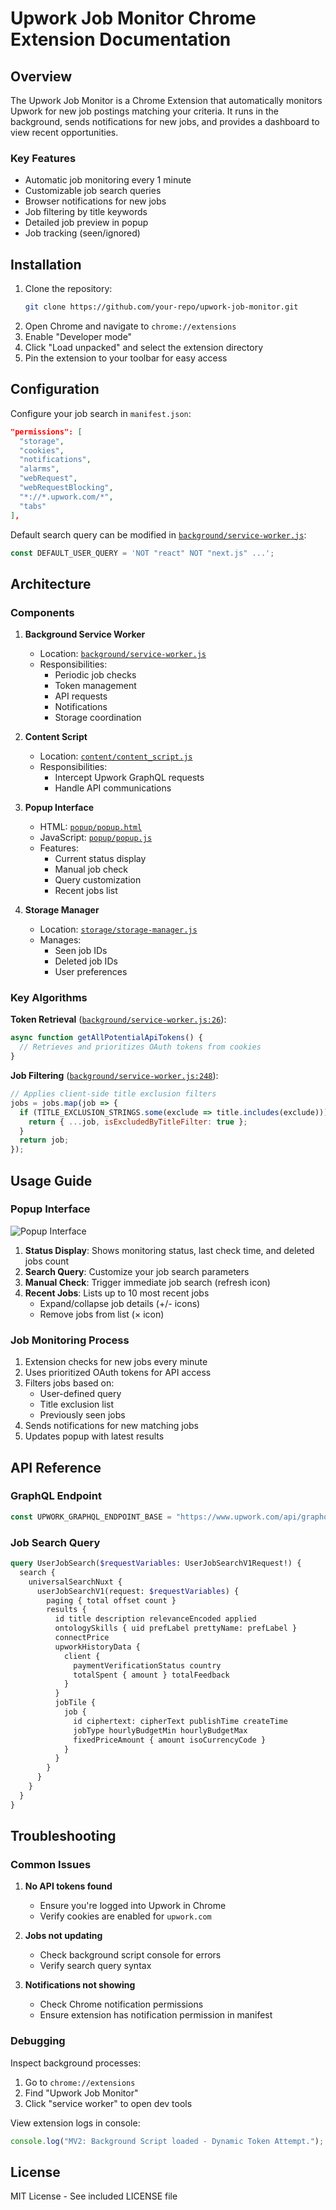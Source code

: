 # Upwork Job Monitor Chrome Extension Documentation

## Overview
The Upwork Job Monitor is a Chrome Extension that automatically monitors Upwork for new job postings matching your criteria. It runs in the background, sends notifications for new jobs, and provides a dashboard to view recent opportunities.

### Key Features
- Automatic job monitoring every 1 minute
- Customizable job search queries
- Browser notifications for new jobs
- Job filtering by title keywords
- Detailed job preview in popup
- Job tracking (seen/ignored)

## Installation
1. Clone the repository:
   ```bash
   git clone https://github.com/your-repo/upwork-job-monitor.git
   ```
2. Open Chrome and navigate to `chrome://extensions`
3. Enable "Developer mode"
4. Click "Load unpacked" and select the extension directory
5. Pin the extension to your toolbar for easy access

## Configuration
Configure your job search in `manifest.json`:

```json
"permissions": [
  "storage",
  "cookies",
  "notifications",
  "alarms",
  "webRequest",
  "webRequestBlocking",
  "*://*.upwork.com/*",
  "tabs"
],
```

Default search query can be modified in [`background/service-worker.js`](background/service-worker.js:9):
```javascript
const DEFAULT_USER_QUERY = 'NOT "react" NOT "next.js" ...';
```

## Architecture
### Components
1. **Background Service Worker**
   - Location: [`background/service-worker.js`](background/service-worker.js)
   - Responsibilities:
     - Periodic job checks
     - Token management
     - API requests
     - Notifications
     - Storage coordination

2. **Content Script**
   - Location: [`content/content_script.js`](content/content_script.js)
   - Responsibilities:
     - Intercept Upwork GraphQL requests
     - Handle API communications

3. **Popup Interface**
   - HTML: [`popup/popup.html`](popup/popup.html)
   - JavaScript: [`popup/popup.js`](popup/popup.js)
   - Features:
     - Current status display
     - Manual job check
     - Query customization
     - Recent jobs list

4. **Storage Manager**
   - Location: [`storage/storage-manager.js`](storage/storage-manager.js)
   - Manages:
     - Seen job IDs
     - Deleted job IDs
     - User preferences

### Key Algorithms
**Token Retrieval** ([`background/service-worker.js:26`](background/service-worker.js:26)):
```javascript
async function getAllPotentialApiTokens() {
  // Retrieves and prioritizes OAuth tokens from cookies
}
```

**Job Filtering** ([`background/service-worker.js:248`](background/service-worker.js:248)):
```javascript
// Applies client-side title exclusion filters
jobs = jobs.map(job => {
  if (TITLE_EXCLUSION_STRINGS.some(exclude => title.includes(exclude))) {
    return { ...job, isExcludedByTitleFilter: true };
  }
  return job;
});
```

## Usage Guide
### Popup Interface
![Popup Interface](Screenshot%202025-06-04%20151441.png)

1. **Status Display**: Shows monitoring status, last check time, and deleted jobs count
2. **Search Query**: Customize your job search parameters
3. **Manual Check**: Trigger immediate job search (refresh icon)
4. **Recent Jobs**: Lists up to 10 most recent jobs
   - Expand/collapse job details (+/- icons)
   - Remove jobs from list (× icon)

### Job Monitoring Process
1. Extension checks for new jobs every minute
2. Uses prioritized OAuth tokens for API access
3. Filters jobs based on:
   - User-defined query
   - Title exclusion list
   - Previously seen jobs
4. Sends notifications for new matching jobs
5. Updates popup with latest results

## API Reference
### GraphQL Endpoint
```javascript
const UPWORK_GRAPHQL_ENDPOINT_BASE = "https://www.upwork.com/api/graphql/v1";
```

### Job Search Query
```graphql
query UserJobSearch($requestVariables: UserJobSearchV1Request!) {
  search {
    universalSearchNuxt {
      userJobSearchV1(request: $requestVariables) {
        paging { total offset count }
        results {
          id title description relevanceEncoded applied
          ontologySkills { uid prefLabel prettyName: prefLabel }
          connectPrice
          upworkHistoryData { 
            client { 
              paymentVerificationStatus country 
              totalSpent { amount } totalFeedback 
            } 
          }
          jobTile { 
            job { 
              id ciphertext: cipherText publishTime createTime 
              jobType hourlyBudgetMin hourlyBudgetMax 
              fixedPriceAmount { amount isoCurrencyCode } 
            } 
          }
        }
      }
    }
  }
}
```

## Troubleshooting
### Common Issues
1. **No API tokens found**
   - Ensure you're logged into Upwork in Chrome
   - Verify cookies are enabled for `upwork.com`

2. **Jobs not updating**
   - Check background script console for errors
   - Verify search query syntax

3. **Notifications not showing**
   - Check Chrome notification permissions
   - Ensure extension has notification permission in manifest

### Debugging
Inspect background processes:
1. Go to `chrome://extensions`
2. Find "Upwork Job Monitor"
3. Click "service worker" to open dev tools

View extension logs in console:
```javascript
console.log("MV2: Background Script loaded - Dynamic Token Attempt.");
```

## License
MIT License - See included LICENSE file